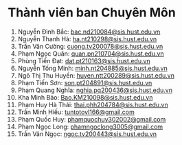 # Thành viên ban Chuyên Môn 
  1. Nguyễn Đình Bắc: bac.nd210084@sis.hust.edu.vn	
  2. Nguyễn Thanh Hà: ha.nt210298@sis.hust.edu.vn
  3. Trần Văn Cường: cuong.tv200078@sis.hust.edu.vn
  4. Phạm Ngọc Quân: quan.pn210704@sis.hust.edu.vn
  5. Phùng Tiến Đạt: dat.pt210163@sis.hust.edu.vn
  6. Nguyễn Tống Minh: minh.nt204885@sis.hust.edu.vn
  7. Ngô Thị Thu Huyền: huyen.ntt200289@sis.hust.edu.vn
  8. Phạm Tiến Sơn: son.pt204891@sis.hust.edu.vn
  9. Phạm Quang Nghĩa: nghia.pq200436@sis.hust.edu.vn
  10. Kha Minh Bảo: Bao.KM210098@sis.hust.edu.vn
  11. Phạm Huy Hà Thái: thai.phh204784@sis.hust.edu.vn
  12. Trần Minh Hiếu: tuntotovl166@gmail.com
  13. Phạm Quốc Huy: phamquochuy302002@gmail.com
  14. Phạm Ngọc Long: phamngoclong3005@gmail.com  
  15. Trần Vân Ngọc: ngoc.tv200443@sis.hust.edu.vn
